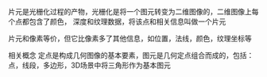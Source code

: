 片元是光栅化过程的产物，光栅化是将一个图元转变为二维图像的，二维图像上每个点都包含了颜色， 深度和纹理数据，将该点和相关信息叫做一个片元

片元和像素等价，但它比像素多了其他信息，如位置，法线，颜色，纹理坐标等

相关概念
定点是构成几何图像的基本要素，图元是几何定点组合而成的，包括：点，线段，多边形，3D场景中将三角形作为基本图元